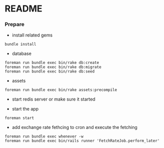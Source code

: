 README
======

### Prepare

- install related gems

```
bundle install
```

- database

```
foreman run bundle exec bin/rake db:create
foreman run bundle exec bin/rake db:migrate
foreman run bundle exec bin/rake db:seed
```

- assets

```
foreman run bundle exec bin/rake assets:precompile
```

- start redis server or make sure it started

- start the app

```
foreman start
```

- add exchange rate fethcing to cron and execute the fetching

```
foreman run bundle exec whenever -w
foreman run bundle exec bin/rails runner 'FetchRateJob.perform_later'
```
